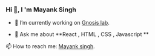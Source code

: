 ### Hi 👋, I 'm Mayank Singh

<!--
**m-ksingh/m-ksingh** is a ✨ _special_ ✨ repository because its `README.md` (this file) appears on your GitHub profile.

Here are some ideas to get you started:

- 🔭 I’m currently working on 
- 🌱 I’m currently learning ...
- 👯 I’m looking to collaborate on ...
- 🤔 I’m looking for help with ...
- 💬 Ask me about ...
- 📫 How to reach me: ...
- 😄 Pronouns: ...
- ⚡ Fun fact: ...
-->

- 🔭 I’m currently working on [Gnosis lab](https://gnosislabs.live).

- 💬 Ask me about **React , HTML , CSS , Javascript **

📫 How to reach me: [Mayank singh](https://mayank-singh.netlify.app).

